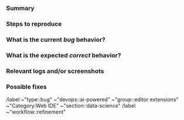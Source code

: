 <!---
Please read this!

Before opening a new issue, make sure to search for keywords in the issues
filtered by the "bug" label:

- https://gitlab.com/gitlab-org/gitlab-web-ide/-/issues/?label_name%5B%5D=type%3A%3Abug

and verify the issue you're about to submit isn't a duplicate.
--->

### Summary

<!-- Summarize the bug encountered concisely -->

### Steps to reproduce

<!-- How one can reproduce the issue - this is very important -->

### What is the current _bug_ behavior?

<!-- What actually happens -->

### What is the expected _correct_ behavior?

<!-- What you should see instead -->

### Relevant logs and/or screenshots

### Possible fixes

<!-- If you can, link to the line of code that might be responsible for the problem -->

/label ~"type::bug" ~"devops::ai-powered" ~"group::editor extensions" ~"Category:Web IDE" ~"section::data-science" /label ~"workflow::refinement"
